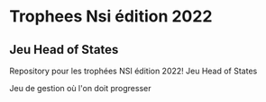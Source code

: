 # Trophees Nsi édition 2022

## Jeu Head of States

Repository pour les trophées NSI édition 2022!
Jeu Head of States

Jeu de gestion où l'on doit progresser

